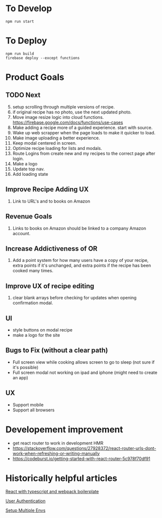 # To Develop

`npm run start`

# To Deploy

`npm run build`<br>
`firebase deploy --except functions`<br>

# Product Goals

## TODO Next
5. setup scrolling through multiple versions of recipe.
6. if original recipe has no photo, use the next updated photo.
7. Move image resize logic into cloud functions. https://firebase.google.com/docs/functions/use-cases
8. Make adding a recipe more of a guided experience. start with source.
9. Wake up web scrapper when the page loads to make it quicker to load.
10. Make image uploading a better experience.
11. Keep modal centered in screen.
12. Optimize recipe loading for lists and modals.
13. Route Logins from create new and my recipes to the correct page after login.
14. Make a logo
15. Update top nav.
16. Add loading state

## Improve Recipe Adding UX
1. Link to URL's and to books on Amazon

## Revenue Goals
1. Links to books on Amazon should be linked to a company Amazon account.

## Increase Addictiveness of OR
1. Add a point system for how many users have a copy of your recipe, extra points if it's unchanged, and extra points if the recipe has been cooked many times.

## Improve UX of recipe editing
1. clear blank arrays before checking for updates when opening confirmation modal.

## UI
- style buttons on modal recipe
- make a logo for the site

## Bugs to Fix (without a clear path)
- Full screen view while cooking allows screen to go to sleep (not sure if it's possible)
- Full screen modal not working on ipad and iphone (might need to create an app)

## UX 
- Support mobile
- Support all browsers

# Developement improvement
- get react router to work in development HMR
- https://stackoverflow.com/questions/27928372/react-router-urls-dont-work-when-refreshing-or-writing-manually
- https://codeburst.io/getting-started-with-react-router-5c978f70df91


# Historically helpful articles

[React with typescript and webpack boilerplate](https://hackernoon.com/react-with-typescript-and-webpack-654f93f34db6)

[User Authentication](https://css-tricks.com/firebase-react-part-2-user-authentication/)

[Setup Multiple Envs](https://firebase.googleblog.com/2017/04/easier-configuration-for-firebase-on-web.html)